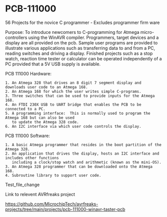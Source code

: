 # PCB-111000
56 Projects for the novice C programmer -   Excludes programmer firm ware

Purpose: To introduce newcomers to C-programming for Atmega micro-controllers using the WinAVR compiler.  Programmers, target devices and a display are all provided on the pcb.  Sample user programs are provided to illustrate various applications such as transferring data to and from a PC, reading switches and driving a display.  Finished projects such as a stop watch, reaction time tester or calculator can be operated independently of a PC provided that a 5V USB supply is available.

PCB 111000 Hardware:

    1. An Atmega 328 that drives an 8 digit 7 segment display and downloads user code to an Atmega 168. 
    2. An Atmega 168 for which the user writes simple C-programs.  
    3. Three switches that can be used to provide inputs for the Atmega 168.
    4. An FTDI 230X USB to UART bridge that enables the PCB to be connected to a PC.
    5. A programming interface:  This is normally used to program the Atmega 168 but can also be used 
       to update the Atmega 328 code.
    6. An I2C interface via which user code controls the display.

PCB 111000 Software:

    1. A basic Atmega programmer that resides in the boot partition of the Atmega 328.
    2. An application that drives the display, hosts an I2C interface and includes other functions 
       including a clock/stop watch and arithmetic (known as the mini-OS).
    3. An Atmega 328 programmer that can be downloaded onto the Atmega 168.
    4. Subroutine library to support user code.


Test_file_change

Link to relevent AVRfreaks project


https://github.com/MicrochipTech/avrfreaks-projects/tree/main/projects/pcb-111000-winavr-taster-pcb
